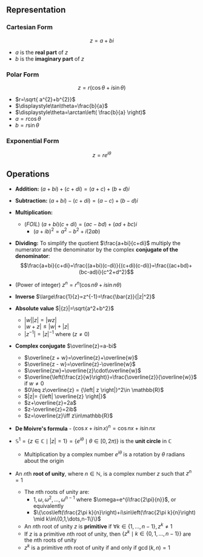 ## Representation

### Cartesian Form
$$z=a+bi$$
- $a$ is the **real part** of $z$
- $b$ is the **imaginary part** of $z$
### Polar Form
$$z=r(\cos\theta+i\sin\theta)$$
- $r=\sqrt{ a^{2}+b^{2}}$
- $\displaystyle\tan\theta=\frac{b}{a}$ 
- $\displaystyle\theta=\arctan\left( \frac{b}{a} \right)$
- $a=r\cos \theta$
- $b=r\sin \theta$
### Exponential Form
$$z=re^{i\theta}$$

## Operations


- **Addition:** $(a+bi)+(c+di)=(a+c)+(b+d)i$
- **Subtraction:**  $(a+bi)-(c+di)=(a-c)+(b-d)i$


- **Multiplication:** 
	- (*FOIL*) $(a+bi)(c+di)=(ac-bd)+(ad+bc)i$
		- $(a+ib)^2=a^2-b^2+i(2ab)$
- **Dividing:** To simplify the quotient $\frac{a+bi}{c+di}$ multiply the numerator and the denominator by the complex **conjugate of the denominator**: $$\frac{a+bi}{c+di}=\frac{(a+bi)(c-di)}{(c+di)(c-di)}=\frac{(ac+bd)+(bc-ad)i}{c^2+d^2}$$
- (Power of integer) $z^n=r^n\left(\cos n\theta+i\sin n\theta\right)$

- **Inverse** $\large\frac{1}{z}=z^{-1}=\frac{\bar{z}}{|z|^2}$
- **Absolute value** $|{z}|=\sqrt{a^2+b^2}$
	- $|w||z|=|wz|$
	- $|w+z|\leq|w|+|z|$
	- $|z^{-1}|=|z|^{-1}$ where ($z\neq 0$)

- **Complex conjugate** $\overline{z}=a-bi$
	- $\overline{z + w}=\overline{z}+\overline{w}$
	- $\overline{z - w}=\overline{z}-\overline{w}$
	- $\overline{zw}=\overline{z}\cdot\overline{w}$
	- $\overline{\left(\frac{z}{w}\right)}=\frac{\overline{z}}{\overline{w}}$ if $w\neq 0$
	- $0\leq z\overline{z} = {\left| z \right|}^2\in \mathbb{R}$
	- $|z|= {\left|  \overline{z} \right|}$
	- $z+\overline{z}=2a$
	- $z-\overline{z}=2ib$
	- $z=\overline{z}\iff z\in\mathbb{R}$

- **De Moivre's formula** - $(\cos x + i \sin x)^n = \cos nx + i \sin nx$

- $\mathbb{S}^1=\{z\in\mathbb{C} \mid |z|=1\}= \{e^{i\theta} \mid \theta\in[0,2\pi)\}$ is the **unit circle** in $\mathbb{C}$
	- Multiplication by a complex number $e^{i\theta}$ is a rotation by $\theta$ radians about the origin
- An $n$th **root of unity**, where $n\in\mathbb{N}$, is a complex number $z$ such that $z^n=1$ 
	- The $n$th roots of unity are: 
		- $1,\omega,\omega^2,\dots,\omega^{n-1}$ where $\omega=e^{i\frac{2\pi}{n}}$, or equivalently 
		- $\{\cos\left(\frac{2\pi k}{n}\right)+i\sin\left(\frac{2\pi k}{n}\right) \mid k\in\{0,1,\dots,n-1\}\}$
	- An $n$th root of unity $z$ is **primitive** if $\forall k\in\{1,\dots,n-1\}, z^k\neq 1$
	- If $z$ is a primitive $n$th root of unity, then $\{z^k \mid k\in\{0,1,\dots,n-1\}\}$ are the $n$th roots of unity
	- $z^k$ is a primitive $n$th root of unity if and only if $\gcd(k,n)=1$







